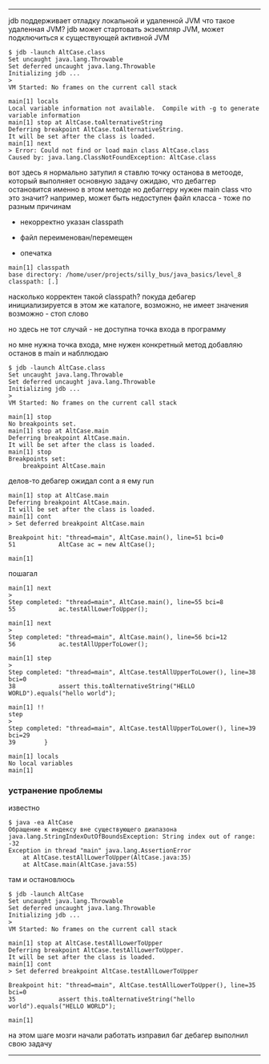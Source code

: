 
---
jdb поддерживает отладку локальной и удаленной JVM
что такое удаленная JVM?
jdb может стартовать экземпляр JVM, может подключиться к существующей активной JVM


```
$ jdb -launch AltCase.class 
Set uncaught java.lang.Throwable
Set deferred uncaught java.lang.Throwable
Initializing jdb ...
> 
VM Started: No frames on the current call stack

main[1] locals
Local variable information not available.  Compile with -g to generate variable information
main[1] stop at AltCase.toAlternativeString
Deferring breakpoint AltCase.toAlternativeString.
It will be set after the class is loaded.
main[1] next
> Error: Could not find or load main class AltCase.class
Caused by: java.lang.ClassNotFoundException: AltCase.class
```

вот здесь я нормально затупил
я ставлю точку останова в метооде, который выполняет основную задачу
ожидаю, что дебаггер остановится именно в этом методе
но дебаггеру нужен main class
что это значит?
например, может быть недоступен файл класса - тоже по разным причинам
  - некорректно указан classpath

  - файл переименован/перемещен
  - опечатка

```
main[1] classpath
base directory: /home/user/projects/silly_bus/java_basics/level_8
classpath: [.]
```

насколько корректен такой classpath?
покуда дебагер инициализируется в этом же каталоге, возможно, не имеет значения
возможно - стоп слово


но здесь не тот случай - не доступна точка входа в программу

но мне нужна точка входа, мне нужен конкретный метод
добавляю останов в main и набллюдаю

```
$ jdb -launch AltCase.class 
Set uncaught java.lang.Throwable
Set deferred uncaught java.lang.Throwable
Initializing jdb ...
> 
VM Started: No frames on the current call stack

main[1] stop
No breakpoints set.
main[1] stop at AltCase.main
Deferring breakpoint AltCase.main.
It will be set after the class is loaded.
main[1] stop
Breakpoints set:
	breakpoint AltCase.main
```

делов-то
дебагер ожидал cont
а я ему run

```
main[1] stop at AltCase.main
Deferring breakpoint AltCase.main.
It will be set after the class is loaded.
main[1] cont
> Set deferred breakpoint AltCase.main

Breakpoint hit: "thread=main", AltCase.main(), line=51 bci=0
51            AltCase ac = new AltCase();

main[1]
```

пошагал

```
main[1] next
> 
Step completed: "thread=main", AltCase.main(), line=55 bci=8
55            ac.testAllLowerToUpper();

main[1] next
> 
Step completed: "thread=main", AltCase.main(), line=56 bci=12
56            ac.testAllUpperToLower();

main[1] step
> 
Step completed: "thread=main", AltCase.testAllUpperToLower(), line=38 bci=0
38            assert this.toAlternativeString("HELLO WORLD").equals("hello world");

main[1] !!
step
> 
Step completed: "thread=main", AltCase.testAllUpperToLower(), line=39 bci=29
39        }

main[1] locals
No local variables
main[1] 

```

### устранение  проблемы

известно

```
$ java -ea AltCase 
Обращение к индексу вне существующего диапазона
java.lang.StringIndexOutOfBoundsException: String index out of range: -32
Exception in thread "main" java.lang.AssertionError
	at AltCase.testAllLowerToUpper(AltCase.java:35)
	at AltCase.main(AltCase.java:55)
```

там и остановлюсь

```
$ jdb -launch AltCase
Set uncaught java.lang.Throwable
Set deferred uncaught java.lang.Throwable
Initializing jdb ...
> 
VM Started: No frames on the current call stack

main[1] stop at AltCase.testAllLowerToUpper
Deferring breakpoint AltCase.testAllLowerToUpper.
It will be set after the class is loaded.
main[1] cont
> Set deferred breakpoint AltCase.testAllLowerToUpper

Breakpoint hit: "thread=main", AltCase.testAllLowerToUpper(), line=35 bci=0
35            assert this.toAlternativeString("hello world").equals("HELLO WORLD");

main[1]
```

на этом шаге мозги начали работать
изправил баг
дебагер выполнил свою задачу

---
